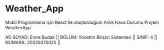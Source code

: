 # Weather_App
Mobil Programlama için React İle oluşturduğum Anlık Hava Durumu Projem WeatherApp

AD SOYAD: Emre Budak ||
BÖLÜM: Yönetim Bilişim Sistemleri ||
SINIF: 4 || 
NUMARA: 20225070025 ||
